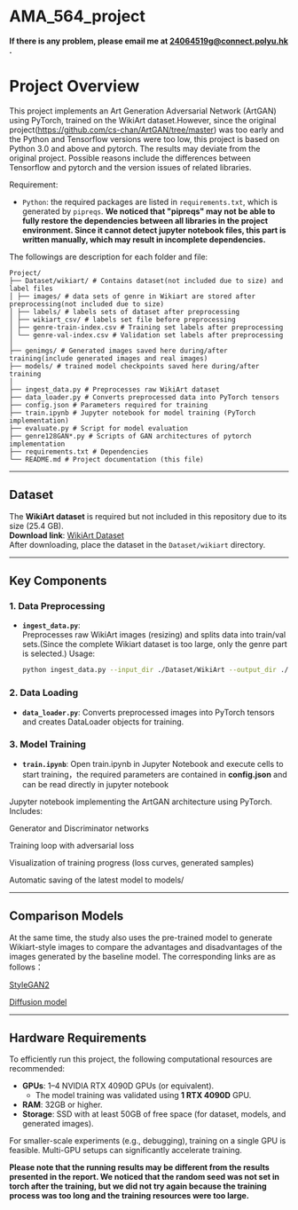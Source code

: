 # AMA_564_project

**If there is any problem, please email me at [24064519g@connect.polyu.hk](mailto:24064519g@connect.polyu.hk) .**

# Project Overview
This project implements an Art Generation Adversarial Network (ArtGAN) using PyTorch, trained on the WikiArt dataset.However, since the original project(https://github.com/cs-chan/ArtGAN/tree/master) was too early and the Python and Tensorflow versions were too low, this project is based on Python 3.0 and above and pytorch. The results may deviate from the original project. Possible reasons include the differences between Tensorflow and pytorch and the version issues of related libraries.

Requirement:

- `Python`: the required packages are listed in `requirements.txt`, which is generated by `pipreqs`.  **We noticed that "pipreqs" may not be able to fully restore the dependencies between all libraries in the project environment. Since it cannot detect jupyter notebook files, this part is written manually, which may result in incomplete dependencies.**

The followings are description for each folder and file:

```
Project/
├── Dataset/wikiart/ # Contains dataset(not included due to size) and label files 
│ ├── images/ # data sets of genre in Wikiart are stored after preprocessing(not included due to size)
│ ├── labels/ # labels sets of dataset after preprocessing
│ ├── wikiart_csv/ # labels set file before preprocessing
│ ├── genre-train-index.csv # Training set labels after preprocessing
│ └── genre-val-index.csv # Validation set labels after preprocessing
│
├── genimgs/ # Generated images saved here during/after training(include generated images and real images)
├── models/ # trained model checkpoints saved here during/after training
│
├── ingest_data.py # Preprocesses raw WikiArt dataset
├── data_loader.py # Converts preprocessed data into PyTorch tensors
├── config.json # Parameters required for training
├── train.ipynb # Jupyter notebook for model training (PyTorch implementation)
├── evaluate.py # Script for model evaluation
├── genre128GAN*.py # Scripts of GAN architectures of pytorch implementation
├── requirements.txt # Dependencies
└── README.md # Project documentation (this file)
```

---

## Dataset
The **WikiArt dataset** is required but not included in this repository due to its size (25.4 GB).  
**Download link**: [WikiArt Dataset](https://drive.google.com/file/d/1vTChp3nU5GQeLkPwotrybpUGUXj12BTK/view?usp=drivesdk)  
After downloading, place the dataset in the `Dataset/wikiart` directory. 

---

## Key Components

### 1. Data Preprocessing
- **`ingest_data.py`**:  
  Preprocesses raw WikiArt images (resizing) and splits data into train/val sets.(Since the complete Wikiart dataset is too large, only the genre part is selected.)
  Usage:  
  ```bash
  python ingest_data.py --input_dir ./Dataset/WikiArt --output_dir ./Dataset/wikiart --csv_file genre

### 2. Data Loading
- **`data_loader.py`**:
 Converts preprocessed images into PyTorch tensors and creates DataLoader objects for training.

### 3. Model Training
- **`train.ipynb`**:
 Open train.ipynb in Jupyter Notebook and execute cells to start training，the required parameters are contained in **config.json** and can be read directly in jupyter notebook

 Jupyter notebook implementing the ArtGAN architecture using PyTorch. Includes:

 Generator and Discriminator networks

 Training loop with adversarial loss

 Visualization of training progress (loss curves, generated samples)

 Automatic saving of the latest model to models/


 ---
## Comparison Models
At the same time, the study also uses the pre-trained model to generate Wikiart-style images to compare the advantages and disadvantages of the images generated by the baseline model. The corresponding links are as follows：

[StyleGAN2](https://github.com/NVlabs/stylegan2)

[Diffusion model](https://github.com/huggingface/diffusers)

 ---


## Hardware Requirements
To efficiently run this project, the following computational resources are recommended:  
- **GPUs**: 1–4 NVIDIA RTX 4090D GPUs (or equivalent).  
  - The model training was validated using **1 RTX 4090D** GPU.  
- **RAM**: 32GB or higher.  
- **Storage**: SSD with at least 50GB of free space (for dataset, models, and generated images).  

For smaller-scale experiments (e.g., debugging), training on a single GPU is feasible. Multi-GPU setups can significantly accelerate training.  

**Please note that the running results may be different from the results presented in the report. We noticed that the random seed was not set in torch after the training, but we did not try again because the training process was too long and the training resources were too large.**

 
